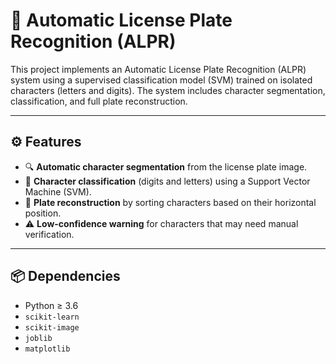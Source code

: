 # 🚗 Automatic License Plate Recognition (ALPR)

This project implements an Automatic License Plate Recognition (ALPR) system using a supervised classification model (SVM) trained on isolated characters (letters and digits). The system includes character segmentation, classification, and full plate reconstruction.

---

## ⚙️ Features

- 🔍 **Automatic character segmentation** from the license plate image.
- 🤖 **Character classification** (digits and letters) using a Support Vector Machine (SVM).
- 🧠 **Plate reconstruction** by sorting characters based on their horizontal position.
- ⚠️ **Low-confidence warning** for characters that may need manual verification.

---

## 📦 Dependencies

- Python ≥ 3.6
- `scikit-learn`
- `scikit-image`
- `joblib`
- `matplotlib`
